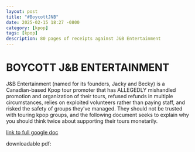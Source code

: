 ```yaml
---
layout: post
title: "#BoycottJNB"
date: 2025-02-15 18:27 -0800
category: [kpop]
tags: [kpop]
description: 80 pages of receipts against J&B Entertainment
---
```


# BOYCOTT J&B ENTERTAINMENT

J&B Entertainment (named for its founders, Jacky and Becky) is a
Canadian-based Kpop tour promoter that has ALLEGEDLY
mishandled promotion and organization of their tours, refused refunds
in multiple circumstances, relies on exploited volunteers rather than
paying staff, and risked the safety of groups they’ve managed. They
should not be trusted with touring kpop groups, and the following document
seeks to explain why you should think twice about supporting their
tours monetarily.

[link to full google doc](https://docs.google.com/document/d/1fpZujbcalgjmQAzyG8Kq7GfbPWQUfxDwUIA-JKLXxfc/edit?usp=sharing)

downloadable pdf:
<object data="{{ site.url }}{{ site.baseurl }}/assets/pdf/boycottjnb.pdf" width="1000" height="1000" type="application/pdf"></object>
